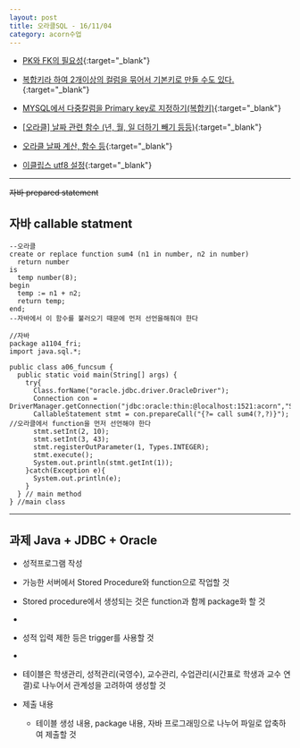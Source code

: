 ```yaml
---
layout: post
title: 오라클SQL - 16/11/04
category: acorn수업
---
```


- [PK와 FK의 필요성](http://kdskor.blogspot.kr/2010/10/pk-fk.html){:target="_blank"}

- [복합키라 하여 2개이상의 컬럼을 묶어서 기본키로 만들 수도 있다.](http://dkatlf900.tistory.com/83){:target="_blank"}

- [MYSQL에서 다중칼럼을 Primary key로 지정하기(복합키)](http://greenalice.tistory.com/73){:target="_blank"}

- [[오라클] 날짜 관련 함수 (년, 월, 일 더하기 빼기 등등)](http://itpsolver.com/%EC%98%A4%EB%9D%BC%ED%81%B4-%EB%82%A0%EC%A7%9C-%EA%B4%80%EB%A0%A8-%ED%95%A8%EC%88%98-%EB%85%84-%EC%9B%94-%EC%9D%BC-%EB%8D%94%ED%95%98%EA%B8%B0-%EB%B9%BC%EA%B8%B0-%EB%93%B1%EB%93%B1/){:target="_blank"}

- [오라클 날짜 계산, 함수 등](http://www.jigi.net/4305){:target="_blank"}

- [이클립스 utf8 설정](http://gangzzang.tistory.com/entry/%EC%9D%B4%ED%81%B4%EB%A6%BD%EC%8A%A4-%EA%B0%9C%EB%B0%9C%ED%99%98%EA%B2%BD-UTF8-%EC%9D%B8%EC%BD%94%EB%94%A9-%EC%84%A4%EC%A0%95){:target="_blank"}

---

~~자바 prepared statement~~

## 자바 callable statment
```
--오라클
create or replace function sum4 (n1 in number, n2 in number)
  return number
is
  temp number(8);
begin
  temp := n1 + n2;
  return temp;
end;
--자바에서 이 함수를 불러오기 때문에 먼저 선언을해줘야 한다
```
```
//자바
package a1104_fri;
import java.sql.*;

public class a06_funcsum {
  public static void main(String[] args) {
    try{
      Class.forName("oracle.jdbc.driver.OracleDriver");
      Connection con = DriverManager.getConnection("jdbc:oracle:thin:@localhost:1521:acorn","SCOTT","TIGER");
      CallableStatement stmt = con.prepareCall("{?= call sum4(?,?)}"); //오라클에서 function을 먼저 선언해야 한다                        
      stmt.setInt(2, 10);
      stmt.setInt(3, 43);
      stmt.registerOutParameter(1, Types.INTEGER);
      stmt.execute();
      System.out.println(stmt.getInt(1));
    }catch(Exception e){
      System.out.println(e);    
    }    
  } // main method
} //main class
```

---

## 과제 Java + JDBC + Oracle
- 성적프로그램 작성
- 가능한 서버에서 Stored Procedure와 function으로 작업할 것
- Stored procedure에서 생성되는 것은 function과 함께 package화 할 것
- 
- 성적 입력 제한 등은 trigger를 사용할 것
- 
- 테이블은 학생관리, 성적관리(국영수), 교수관리, 수업관리(시간표로 학생과 교수 연결)로 나누어서 관계성을 고려하여 생성할 것

- 제출 내용
  - 테이블 생성 내용, package 내용, 자바 프로그래밍으로 나누어 파일로 압축하여 제출할 것
